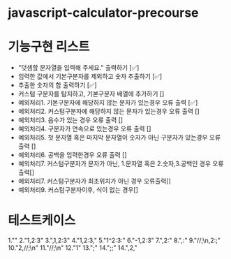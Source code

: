 # javascript-calculator-precourse

# 기능구현 리스트
- "덧셈할 문자열을 입력해 주세요." 출력하기 [✅]
- 입력한 값에서 기본구분자를 제외하고 숫자 추출하기 [✅]
- 추출한 숫자의 합 출력하기 [✅]
- 커스텀 구분자를 탐지하고, 기본구분자 배열에 추가하기 []
- 예외처리1. 기본구분자에 해당하지 않는 문자가 있는경우 오류 출력 [✅]
- 예외처리2. 커스텀구분자에 해당하지 않는 문자가 있는경우 오류 출력 []
- 예외처리3. 음수가 있는 경우 오류 출력 []
- 예외처리4. 구분자가 연속으로 있는경우 오류 출력 []
- 예외처리5. 첫 문자열 혹은 마지막 문자열이 숫자가 아닌 구분자가 있는경우 오류 출력 []
- 예외처리6. 공백을 입력한경우 오류 출력 []
- 예외처리7. 커스텀구분자가 문자가 아닌, 1.문자열 혹은 2.숫자,3.공백인 경우 오류 출력[]
- 예외처리7. 커스텀구분자가 최초위치가 아닌 경우 오류출력[]
- 예외처리9. 커스텀구분자이후, 식이 없는 경우[]

# 테스트케이스
1.""
2."1,2:3"
3.",1,2:3"
4."1,2:3,"
5."1^2:3:"
6."-1,2:3"
7.",2:"
8.",:"
9."//;\n,2:;"
10."2,//;\n"
11."//;\n"
12."1"
13.";"
14.";;"
14.",2,"

